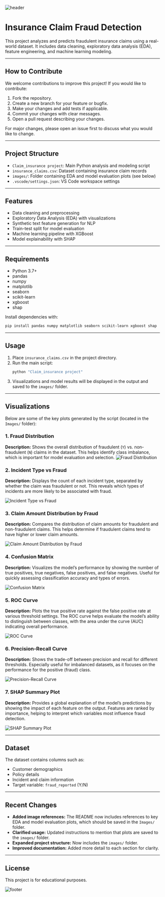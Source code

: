 ![header](https://capsule-render.vercel.app/api?type=waving&height=300&color=gradient&text=Healthcare%20Insurance%20Claim%20Analysis&fontColor=967BB6&descAlign=50&fontSize=50)
# Insurance Claim Fraud Detection

This project analyzes and predicts fraudulent insurance claims using a real-world dataset. It includes data cleaning, exploratory data analysis (EDA), feature engineering, and machine learning modeling.

---

## How to Contribute

We welcome contributions to improve this project! If you would like to contribute:

1. Fork the repository.
2. Create a new branch for your feature or bugfix.
3. Make your changes and add tests if applicable.
4. Commit your changes with clear messages.
5. Open a pull request describing your changes.

For major changes, please open an issue first to discuss what you would like to change.

---

## Project Structure

- `Claim_insurance project`: Main Python analysis and modeling script
- `insurance_claims.csv`: Dataset containing insurance claim records
- `images/`: Folder containing EDA and model evaluation plots (see below)
- `.vscode/settings.json`: VS Code workspace settings

---

## Features

- Data cleaning and preprocessing
- Exploratory Data Analysis (EDA) with visualizations
- Synthetic text feature generation for NLP
- Train-test split for model evaluation
- Machine learning pipeline with XGBoost
- Model explainability with SHAP

---

## Requirements

- Python 3.7+
- pandas
- numpy
- matplotlib
- seaborn
- scikit-learn
- xgboost
- shap

Install dependencies with:
```sh
pip install pandas numpy matplotlib seaborn scikit-learn xgboost shap
```

---

## Usage

1. Place `insurance_claims.csv` in the project directory.
2. Run the main script:
   ```sh
   python "Claim_insurance project"
   ```
3. Visualizations and model results will be displayed in the output and saved to the `images/` folder.

---

## Visualizations

Below are some of the key plots generated by the script (located in the `Images/` folder):

### 1. Fraud Distribution
**Description:**
 Shows the overall distribution of fraudulent (`Y`) vs. non-fraudulent (`N`) claims in the dataset. This helps identify class imbalance, which is important for model evaluation and selection.
![Fraud Distribution](Images/Fraud_distributed.png)


### 2. Incident Type vs Fraud
**Description:**
Displays the count of each incident type, separated by whether the claim was fraudulent or not. This reveals which types of incidents are more likely to be associated with fraud.


![Incident Type vs Fraud](Images/Incident_Type_vs_Fraud.png)

### 3. Claim Amount Distribution by Fraud
**Description:**
Compares the distribution of claim amounts for fraudulent and non-fraudulent claims. This helps determine if fraudulent claims tend to have higher or lower claim amounts.

![Claim Amount Distribution by Fraud](Images/Claim_amount_distribution_by_fraud.png)

### 4. Confusion Matrix
**Description:**
Visualizes the model’s performance by showing the number of true positives, true negatives, false positives, and false negatives. Useful for quickly assessing classification accuracy and types of errors.


![Confusion Matrix](Images/Confusion_Matrix.png)

### 5. ROC Curve
**Description:**
Plots the true positive rate against the false positive rate at various threshold settings. The ROC curve helps evaluate the model’s ability to distinguish between classes, with the area under the curve (AUC) indicating overall performance.


![ROC Curve](Images/ROC_Curve.png)

### 6. Precision-Recall Curve
**Description:**
Shows the trade-off between precision and recall for different thresholds. Especially useful for imbalanced datasets, as it focuses on the performance for the positive (fraud) class.


![Precision-Recall Curve](Images/Precision_Recall_Curve.png)

### 7. SHAP Summary Plot
**Description:**
Provides a global explanation of the model’s predictions by showing the impact of each feature on the output. Features are ranked by importance, helping to interpret which variables most influence fraud detection.

![SHAP Summary Plot](Images/SHAP_Values.png)

---

## Dataset

The dataset contains columns such as:
- Customer demographics
- Policy details
- Incident and claim information
- Target variable: `fraud_reported` (Y/N)

---

## Recent Changes

- **Added image references:** The README now includes references to key EDA and model evaluation plots, which should be saved in the `Images/` folder.
- **Clarified usage:** Updated instructions to mention that plots are saved to the `images/` folder.
- **Expanded project structure:** Now includes the `images/` folder.
- **Improved documentation:** Added more detail to each section for clarity.

---

## License

This project is for educational purposes.

![footer](https://capsule-render.vercel.app/api?type=waving&height=300&color=gradient&text=%20%20©%202025%20Vaishnavi%20Peri%20&copy;&fontColor=967BB6&descAlign=50&fontSize=50&section=footer&desc=MIT%20License)